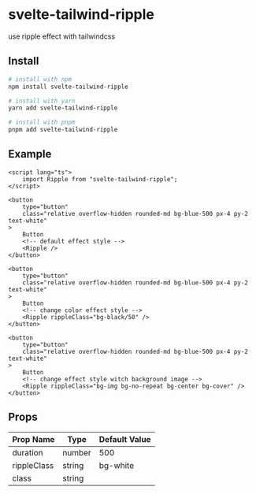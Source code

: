 # svelte-tailwind-ripple

use ripple effect with tailwindcss

## Install

```bash
# install with npm
npm install svelte-tailwind-ripple

# install with yarn
yarn add svelte-tailwind-ripple

# install with pnpm
pnpm add svelte-tailwind-ripple
```

## Example

```svelte
<script lang="ts">
	import Ripple from "svelte-tailwind-ripple";
</script>

<button
	type="button"
	class="relative overflow-hidden rounded-md bg-blue-500 px-4 py-2 text-white"
>
	Button
	<!-- default effect style -->
	<Ripple />
</button>

<button
	type="button"
	class="relative overflow-hidden rounded-md bg-blue-500 px-4 py-2 text-white"
>
	Button
	<!-- change color effect style -->
	<Ripple rippleClass="bg-black/50" />
</button>

<button
	type="button"
	class="relative overflow-hidden rounded-md bg-blue-500 px-4 py-2 text-white"
>
	Button
	<!-- change effect style witch background image -->
	<Ripple rippleClass="bg-img bg-no-repeat bg-center bg-cover" />
</button>
```

## Props

| Prop Name   | Type   | Default Value |
| ----------- | ------ | ------------- |
| duration    | number | 500           |
| rippleClass | string | bg-white      |
| class       | string |               |
